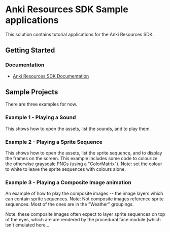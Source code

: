 # Anki Resources SDK Sample applications

This solution contains tutorial applications for the Anki Resources SDK.

## Getting Started

### Documentation

* [Anki Resources SDK Documentation](https://randym32.github.io/Anki.Resources.SDK/)


## Sample Projects

There are three examples for now.

### Example 1 - Playing a Sound

This shows how to open the assets, list the sounds, and to play them.

### Example 2 - Playing a Sprite Sequence

This shows how to open the assets, list the sprite sequence, and to display the
frames on the screen.  This example includes some code to colourize the otherwise
grayscale PNGs (using a "ColorMatrix").  Note: set the colour to white to leave the
sprite sequences with colours alone.

### Example 3 - Playing a Composite Image animation

An example of how to play the composite images -- the image layers which can
contain sprite sequences.  Note: Not composite images reference sprite sequences.
Most of the ones are in the "Weather" groupings.

Note: these composite images often expect to layer sprite sequences on top of
the eyes, which are are rendered by the procedural face module (which isn't
emulated here...


